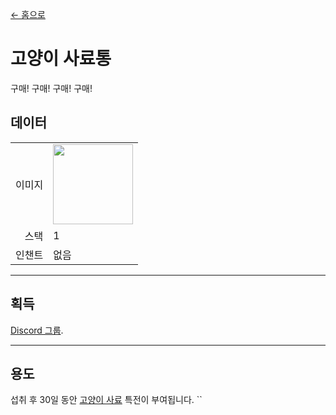 [← 홈으로](../)
# 고양이 사료통
구매! 구매! 구매! 구매!

## 데이터
<table>
    <tr><td align="end">이미지</td><td><img src="https://i.imgur.com/wxw402A.png" width="128"/></td></tr>
    <tr><td align="end">스택</td><td>1</td></tr>
    <tr><td align="end">인챈트</td><td>없음</td></tr>
</table>

---

## 획득
[Discord 그룹](../feature/discord_server.md).

---

## 용도
섭취 후 30일 동안 [고양이 사료](../feature/cat_bowl.md) 특전이 부여됩니다.
``